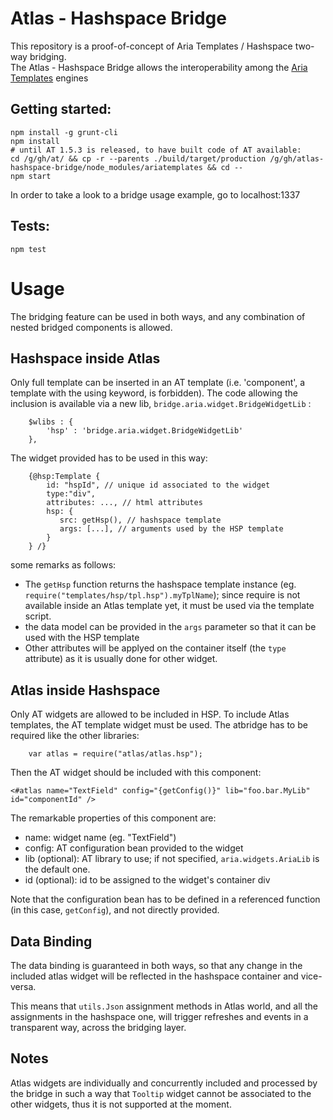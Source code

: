 # Atlas - Hashspace Bridge

This repository is a proof-of-concept of Aria Templates / Hashspace two-way bridging.  
The Atlas - Hashspace Bridge allows the interoperability among the [Aria Templates](http://ariatemplates.com/) engines

Getting started:
----------------

    npm install -g grunt-cli
    npm install
    # until AT 1.5.3 is released, to have built code of AT available:
    cd /g/gh/at/ && cp -r --parents ./build/target/production /g/gh/atlas-hashspace-bridge/node_modules/ariatemplates && cd --
    npm start

In order to take a look to a bridge usage example, go to localhost:1337


Tests:
------

    npm test

Usage
=====

The bridging feature can be used in both ways, and any combination of nested bridged components is allowed.


Hashspace inside Atlas
----------------------

Only full template can be inserted in an AT template (i.e. 'component', a template with the using keyword, is forbidden).
The code allowing the inclusion is available via a new lib, `bridge.aria.widget.BridgeWidgetLib` :
```
    $wlibs : {
        'hsp' : 'bridge.aria.widget.BridgeWidgetLib'
    },
```

The widget provided has to be used in this way:
```
    {@hsp:Template {
        id: "hspId", // unique id associated to the widget
        type:"div",
        attributes: ..., // html attributes
        hsp: {
           src: getHsp(), // hashspace template
           args: [...], // arguments used by the HSP template
        }
    } /}
```
some remarks as follows:
 - The `getHsp` function returns the hashspace template instance (eg. `require("templates/hsp/tpl.hsp").myTplName`); since require is not available inside an Atlas template yet, it must be used via the template script.
 - the data model can be provided in the `args` parameter so that it can be used with the HSP template
 - Other attributes will be applyed on the container itself (the `type` attribute) as it is usually done for other widget.

Atlas inside Hashspace
----------------------

Only AT widgets are allowed to be included in HSP. To include Atlas templates, the AT template widget must be used.
The atbridge has to be required like the other libraries:

```
    var atlas = require("atlas/atlas.hsp");
```

Then the AT widget should be included with this component:

```
<#atlas name="TextField" config="{getConfig()}" lib="foo.bar.MyLib" id="componentId" />
```
The remarkable properties of this component are:
 - name: widget name (eg. "TextField")
 - config: AT configuration bean provided to the widget
 - lib (optional): AT library to use; if not specified, `aria.widgets.AriaLib` is the default one.
 - id (optional): id to be assigned to the widget's container div

Note that the configuration bean has to be defined in a referenced function (in this case, `getConfig`), and not directly provided.

Data Binding
------------
The data binding is guaranteed in both ways, so that any change in the included atlas widget will be reflected in the hashspace container and vice-versa.

This means that `utils.Json` assignment methods in Atlas world, and all the assignments in the hashspace one, will trigger refreshes and events in a transparent way, across the bridging layer.

Notes
-----
Atlas widgets are individually and concurrently included and processed by the bridge in such a way that `Tooltip` widget cannot be associated to the other widgets, thus it is not supported at the moment.

